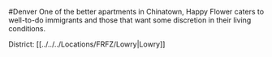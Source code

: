 #Denver 
One of the better apartments in Chinatown, Happy Flower caters to well-to-do immigrants and those that want some discretion in their living conditions.

District: [[../../../Locations/FRFZ/Lowry|Lowry]]